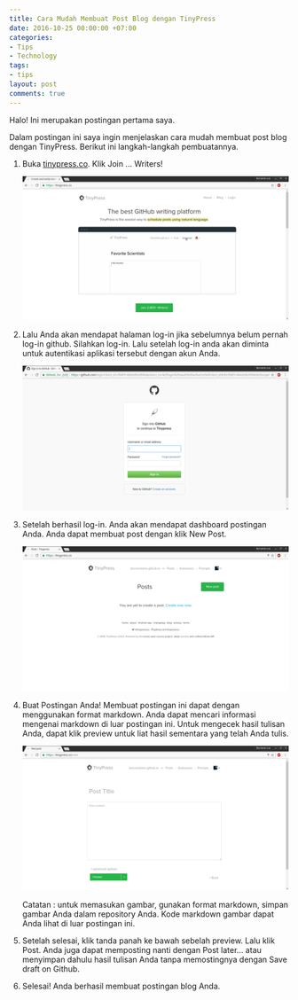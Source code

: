 ```yaml
---
title: Cara Mudah Membuat Post Blog dengan TinyPress
date: 2016-10-25 00:00:00 +07:00
categories:
- Tips
- Technology
tags:
- tips
layout: post
comments: true
---
```


Halo! Ini merupakan postingan pertama saya.

Dalam postingan ini saya ingin menjelaskan cara mudah membuat post blog dengan TinyPress. Berikut ini langkah-langkah pembuatannya.

<!--more-->

1. Buka [tinypress.co](https://tinypress.co). Klik Join ... Writers!

    <img src="https://github.com/berviantoleo/berviantoleo.github.io/raw/master/images/blog/1/landing-page.png" alt="Landing Page" class="post">

2. Lalu Anda akan mendapat halaman log-in jika sebelumnya belum pernah log-in github. Silahkan log-in. Lalu setelah log-in anda akan diminta untuk autentikasi aplikasi tersebut dengan akun Anda.

    <img src="https://github.com/berviantoleo/berviantoleo.github.io/raw/master/images/blog/1/log-in.png" alt="Log-in Page" class="post">

3. Setelah berhasil log-in. Anda akan mendapat dashboard postingan Anda. Anda dapat membuat post dengan klik New Post.

    <img src="https://github.com/berviantoleo/berviantoleo.github.io/raw/master/images/blog/1/post-dashboard.png" alt="Post Dashboard" class="post">

4. Buat Postingan Anda! Membuat postingan ini dapat dengan menggunakan format markdown. Anda dapat mencari informasi mengenai markdown di luar postingan ini. Untuk mengecek hasil tulisan Anda, dapat klik preview untuk liat hasil sementara yang telah Anda tulis.

    <img src="https://github.com/berviantoleo/berviantoleo.github.io/raw/master/images/blog/1/create-post.png" alt="Create Post" class="post">

     Catatan : untuk memasukan gambar, gunakan format markdown, simpan gambar Anda dalam repository Anda. Kode markdown gambar dapat Anda lihat di luar postingan ini.

5. Setelah selesai, klik tanda panah ke bawah sebelah preview. Lalu klik Post. Anda juga dapat memposting nanti dengan Post later... atau menyimpan dahulu hasil tulisan Anda tanpa memostingnya dengan Save draft on Github.

6. Selesai! Anda berhasil membuat postingan blog Anda.
